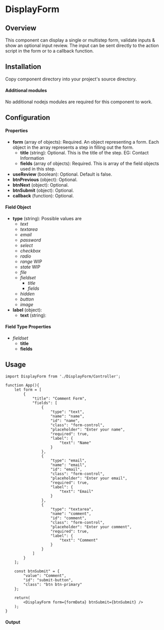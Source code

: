 # DisplayForm

## Overview
This component can display a single or multistep form, validate inputs & show an optional input review.  The input can be sent directly to the action script in the form or to a callback function.

## Installation
Copy component directory into your project's source directory.

#### Additional modules
No additional nodejs modules are required for this component to work.

## Configuration

#### Properties

- **form** (array of objects): Required.  An object representing a form.  Each object in the array represents a step in filling out the form.
    - **title** (string): Optional.  This is the title of the step.  EG: Contact Information
    - **fields** (array of objects): Required.  This is array of the field objects used in this step.
- **useReview** (boolean): Optional.  Default is false.
- **btnPrevious** (object): Optional.
- **btnNext** (object): Optional.
- **btnSubmit** (object): Optional.
- **callback** (function): Optional.

#### Field Object
- **type** (string): Possible values are
    - *text*
    - *textarea*
    - *email*
    - *password*
    - *select*
    - *checkbox*
    - *radio*
    - *range* WIP
    - *state* WIP
    - *file*
    - *fieldset*
        - *title*
        - *fields*
    - *hidden*
    - *button*
    - *image*    
- **label** (object):
    - **text** (string):
#### Field Type Properties
- *fieldset*
    - **title**
    - **fields**
## Usage
```
import DisplayForm from './DisplayForm/Controller';

function App(){
    let form = [
        {
            "title": "Comment Form",
            "fields": [
                {
                    "type": "text",
                    "name": "name",
                    "id": "name",
                    "class": "form-control",
                    "placeholder": "Enter your name",
                    "required": true,
                    "label": {
                        "text": "Name"
                    }
                },
                {
                    "type": "email",
                    "name": "email",
                    "id": "email",
                    "class": "form-control",
                    "placeholder": "Enter your email",
                    "required": true,
                    "label": {
                        "text": "Email"
                    }
                },
                {
                    "type": "textarea",
                    "name": "comment",
                    "id": "comment",
                    "class": "form-control",
                    "placeholder": "Enter your comment",
                    "required": true,
                    "label": {
                        "text": "Comment"
                    }
                }
            ]
        }						
    ];

    const btnSubmit" = {
        "value": "Comment",
        "id": "submit-button",
        "class": "btn btn-primary"
    };

    return(
        <DisplayForm form={formData} btnSubmit={btnSubmit} />
    );
}

```
#### Output